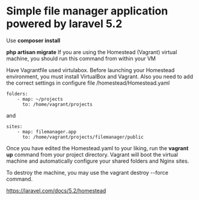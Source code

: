 # Simple file manager application powered by laravel 5.2

Use **composer install**

**php artisan migrate**
If you are using the Homestead (Vagrant) virtual machine, you should run this command from within your VM

Have Vagrantfile used virtulabox.
Before launching your Homestead environment, you must install VirtualBox and Vagrant.
Also you need to add the correct settings in configure file /homestead/Homestead.yaml

```
folders:
    - map: ~/projects
      to: /home/vagrant/projects
```
and
```
sites:
    - map: filemanager.app
      to: /home/vagrant/projects/filemanager/public
```
Once you have edited the Homestead.yaml to your liking, run the **vagrant up** command from your project directory.
Vagrant will boot the virtual machine and automatically configure your shared folders and Nginx sites.

To destroy the machine, you may use the vagrant destroy --force command.

https://laravel.com/docs/5.2/homestead
